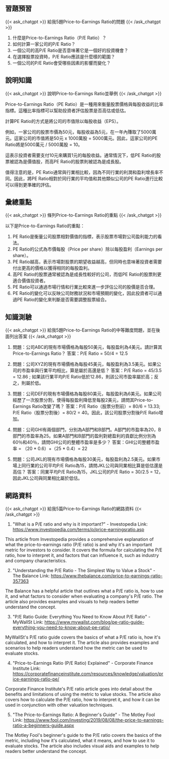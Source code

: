 ## 習題預習
{{< ask_chatgpt >}}
給我5題Price-to-Earnings Ratio的問題
{{< /ask_chatgpt >}}



1. 什麼是Price-to-Earnings Ratio（P/E Ratio）？
2. 如何計算一家公司的P/E Ratio？ 
3. 一個公司的高P/E Ratio是否意味著它是一個好的投資機會？ 
4. 在選擇股票投資時，P/E Ratio應該是什麼樣的範圍？ 
5. 一個公司的P/E Ratio會受哪些因素的影響而變化？   

## 說明知識
{{< ask_chatgpt >}}
說明Price-to-Earnings Ratio並舉例
{{< /ask_chatgpt >}}



Price-to-Earnings Ratio（PE Ratio）是一種用來衡量股票價格與每股收益的比率指標。這種比率指標可以幫助投資者評估股票是否高估或低估。

計算PE Ratio的方式是將公司的市值除以每股收益（EPS）。

例如，一家公司的股票市價為50元，每股收益為5元，在一年內賺取了5000萬元。這家公司的市值將是50元 x 1000萬股 = 5000萬元。因此，這家公司的PE Ratio將是5000萬元 / 5000萬股 = 10。

這表示投資者需要支付10元來購買1元的每股收益。通常情況下，低PE Ratio的股票被認為是價值股，而高PE Ratio的股票則被認為是成長股。

值得注意的是，PE Ratio通常與行業相比較，因為不同行業的利潤和盈利增長率不同。因此，將PE Ratio相對於同行業的平均值和其他類似公司的PE Ratio進行比較可以得到更準確的評估。   

## 彙總重點
{{< ask_chatgpt >}}
條列Price-to-Earnings Ratio的重點
{{< /ask_chatgpt >}}



以下是Price-to-Earnings Ratio的重點：

1. PE Ratio是衡量公司股票相對價值的指標，表示股票市場對公司盈利能力的看法。
2. PE Ratio的公式為市價每股（Price per share）除以每股盈利（Earnings per share）。
3. PE Ratio越高，表示市場對股票的期望收益越高，但同時也意味著投資者需要付出更高的價格以獲得相同的每股盈利。
4. 高PE Ratio的股票通常被認為是成長性較好的公司，而低PE Ratio的股票則更適合價值投資者。
5. PE Ratio可以通過市場行情和行業比較來進一步評估公司的股價是否合理。
6. PE Ratio的變化可以反映公司財務狀況和市場預期的變化，因此投資者可以通過PE Ratio的變化來判斷是否需要調整股票組合。   

## 知識測驗
{{< ask_chatgpt >}}
給我5題Price-to-Earnings Ratio的中等難度問題，並在後面列出答案
{{< /ask_chatgpt >}}



1. 問題：公司ABC的現有市場價格為每股50美元，每股盈利為4美元。請計算其Price-to-Earnings Ratio？
   答案：P/E Ratio = 50/4 = 12.5

2. 問題：公司XYZ的現有市場價格為每股45美元，每股盈利為3.5美元。如果公司的市盈率與行業平均相比，算是屬於高還是低？
   答案：P/E Ratio = 45/3.5 = 12.86 ; 如果該行業平均P/E Ratio低於12.86，則該公司市盈率屬於高；反之，則屬於低。

3. 問題：公司DEF的現有市場價格為每股80美元，每股盈利為6美元。如果公司經歷了一次股票分割，使得每股盈利降低至每股2美元，請問其Price-to-Earnings Ratio改變了嗎？
   答案：P/E Ratio（股票分割前）= 80/6 = 13.33; P/E Ratio（股票分割後）= 80/2 = 40。因此，該公司股票分割後P/E Ratio增加。

4. 問題：公司GHI有兩個部門，分別為A部門和B部門。A部門的市盈率為20，B部門的市盈率為25。如果A部門和B部門的盈利對總盈利的貢獻比例分別為60％和40％，請問GHI公司的整體市盈率是多少？
   答案：GHI公司整體市盈率 = （20 * 0.6）+（25 * 0.4）= 22

5. 問題：公司JKL的現有市場價格為每股30美元，每股盈利為2.5美元。如果市場上同行業的公司平均P/E Ratio為15，請問JKL公司與同業相比算是低估還是高估？
   答案：同業平均P/E Ratio為15，JKL公司的P/E Ratio = 30/2.5 = 12，因此JKL公司與同業相比屬於低估。   

## 網路資料
{{< ask_chatgpt >}}
給我5篇Price-to-Earnings Ratio的網路資料
{{< /ask_chatgpt >}}



1. "What is a P/E ratio and why is it important?" - Investopedia
Link: https://www.investopedia.com/terms/p/price-earningsratio.asp

This article from Investopedia provides a comprehensive explanation of what the price-to-earnings ratio (P/E ratio) is and why it's an important metric for investors to consider. It covers the formula for calculating the P/E ratio, how to interpret it, and factors that can influence it, such as industry and company characteristics.

2. "Understanding the P/E Ratio - The Simplest Way to Value a Stock" - The Balance
Link: https://www.thebalance.com/price-to-earnings-ratio-357363

The Balance has a helpful article that outlines what a P/E ratio is, how to use it, and what factors to consider when evaluating a company's P/E ratio. The article also provides examples and visuals to help readers better understand the concept.

3. "P/E Ratio Guide: Everything You Need to Know About P/E Ratio" - MyWallSt
Link: https://www.mywallst.com/blog/pe-ratio-guide-everything-you-need-to-know-about-pe-ratio/

MyWallSt's P/E ratio guide covers the basics of what a P/E ratio is, how it's calculated, and how to interpret it. The article also provides examples and scenarios to help readers understand how the metric can be used to evaluate stocks.

4. "Price-to-Earnings Ratio (P/E Ratio) Explained" - Corporate Finance Institute
Link: https://corporatefinanceinstitute.com/resources/knowledge/valuation/price-earnings-ratio-pe/

Corporate Finance Institute's P/E ratio article goes into detail about the benefits and limitations of using the metric to value stocks. The article also covers how to calculate the P/E ratio, how to interpret it, and how it can be used in conjunction with other valuation techniques.

5. "The Price-to-Earnings Ratio: A Beginner's Guide" - The Motley Fool
Link: https://www.fool.com/investing/2019/08/08/the-price-to-earnings-ratio-a-beginners-guide.aspx

The Motley Fool's beginner's guide to the P/E ratio covers the basics of the metric, including how it's calculated, what it means, and how to use it to evaluate stocks. The article also includes visual aids and examples to help readers better understand the concept.   

